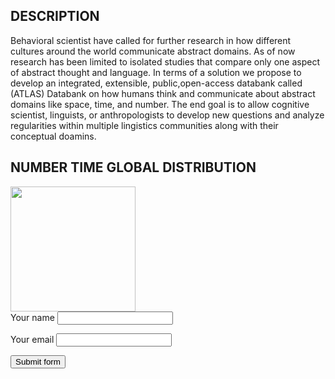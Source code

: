
## DESCRIPTION

<p>Behavioral scientist have called for further research in how different 
cultures around the world communicate abstract domains. As of now 
research has been limited  to isolated studies that compare only one 
aspect of abstract thought and language. In terms of a solution we 
propose to develop an integrated, extensible, public,open-access 
databank called (ATLAS) Databank on how humans think and communicate 
about abstract domains like space, time, and number. The end goal is to 
allow cognitive scientist, linguists, or anthropologists to develop new 
questions and analyze regularities within multiple lingistics 
communities along with their conceptual doamins.<p/>

## NUMBER TIME GLOBAL DISTRIBUTION 

<img src= "https://user-images.githubusercontent.com/49128397/98511223-41e53800-2219-11eb-9002-091573570a20.png" width="200">


<form action="https://schacon2.github.io/ATLAS-Databank/" method="POST">
  <label for="name">Your name</label>
  <input type="text" name="name" required>

  <label for="email">Your email</label>
  <input type="text" name="schacon2@ucmerced.edu" required>

  <button type="submit">Submit form</button>
</form>
